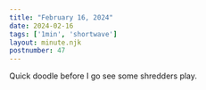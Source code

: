 ```yaml
---
title: "February 16, 2024"
date: 2024-02-16
tags: ['1min', 'shortwave']
layout: minute.njk
postnumber: 47
---
```


Quick doodle before I go see some shredders play. 



